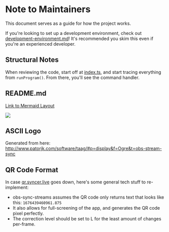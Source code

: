 # Note to Maintainers

This document serves as a guide for how the project works.

If you're looking to set up a development environment, check out [development-environment.md](./development-environment.md)! It's recommended you skim this even if you're an experienced developer.

## Structural Notes

When reviewing the code, start off at [index.ts](https://github.com/some1chan/obs-stream-sync/blob/main/src/index.ts), and start tracing everything from `runProgram()`. From there, you'll see the command handler.

## README.md

[Link to Mermaid Layout](https://mermaid.live/edit#pako:eNplkEFrwzAMhf-K0GmD5g_kMEiaHkcPGdsh7kGN5cXUsYutMErb_z4nS6EwncQn8d7jXbEPmrHE70jnAT4a5SFP1bUSmUaoDlAUbyutH7R-ptsH3T7TptvXLbQyaRsOK8rXm8IvPrahP7HAiw4_3gXSSSmf-sjs0xAEgoG0SKZXhbddF46pSBffFytd9Xb_9FhbmbXa_Ax7YxJLAuuhmlNkTl7Dp9UcoGFHFzDWCcfFJcfGDY4cR7I693GdPRTKwCMrLPOq2dDkRKHy9_xKk4TZB0uJE29wOmsSbizlJkcsDbmU6ZwoxPe_jpeq77_3VXp1)

[![](https://mermaid.ink/img/pako:eNplkEFrwzAMhf-K0GmD5g_kMEiaHkcPGdsh7kGN5cXUsYutMErb_z4nS6EwncQn8d7jXbEPmrHE70jnAT4a5SFP1bUSmUaoDlAUbyutH7R-ptsH3T7TptvXLbQyaRsOK8rXm8IvPrahP7HAiw4_3gXSSSmf-sjs0xAEgoG0SKZXhbddF46pSBffFytd9Xb_9FhbmbXa_Ax7YxJLAuuhmlNkTl7Dp9UcoGFHFzDWCcfFJcfGDY4cR7I693GdPRTKwCMrLPOq2dDkRKHy9_xKk4TZB0uJE29wOmsSbizlJkcsDbmU6ZwoxPe_jpeq77_3VXp1?type=png)](https://mermaid.live/edit#pako:eNplkEFrwzAMhf-K0GmD5g_kMEiaHkcPGdsh7kGN5cXUsYutMErb_z4nS6EwncQn8d7jXbEPmrHE70jnAT4a5SFP1bUSmUaoDlAUbyutH7R-ptsH3T7TptvXLbQyaRsOK8rXm8IvPrahP7HAiw4_3gXSSSmf-sjs0xAEgoG0SKZXhbddF46pSBffFytd9Xb_9FhbmbXa_Ax7YxJLAuuhmlNkTl7Dp9UcoGFHFzDWCcfFJcfGDY4cR7I693GdPRTKwCMrLPOq2dDkRKHy9_xKk4TZB0uJE29wOmsSbizlJkcsDbmU6ZwoxPe_jpeq77_3VXp1)

## ASCII Logo

Generated from here: http://www.patorjk.com/software/taag/#p=display&f=Ogre&t=obs-stream-sync

## QR Code Format

In case [qr.syncer.live](https://qr.syncer.live) goes down, here's some general tech stuff to re-implement:

-   obs-sync-streams assumes the QR code only returns text that looks like this:
    `1676439460961.875`
-   It also allows for full-screening of the app, and generates the QR code pixel perfectly.
-   The correction level should be set to L for the least amount of changes per-frame.

